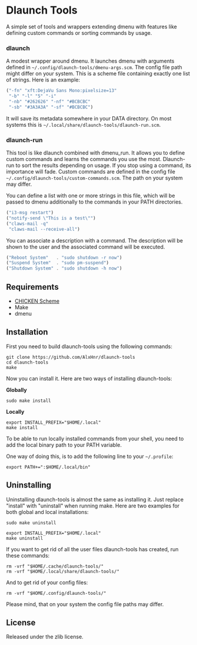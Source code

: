 # Dlaunch Tools

A simple set of tools and wrappers extending dmenu with features like
defining custom commands or sorting commands by usage.


### dlaunch

A modest wrapper around dmenu. It launches dmenu with arguments defined in
`~/.config/dlaunch-tools/dmenu-args.scm`. The config file path might differ
on your system. This is a scheme file containing exactly one list of
strings. Here is an example:

```scheme
("-fn" "xft:DejaVu Sans Mono:pixelsize=13"
 "-b" "-l" "5" "-i"
 "-nb" "#262626" "-nf" "#BCBCBC"
 "-sb" "#3A3A3A" "-sf" "#BCBCBC")
```

It will save its metadata somewhere in your DATA directory. On most systems
this is `~/.local/share/dlaunch-tools/dlaunch-run.scm`.

### dlaunch-run

This tool is like dlaunch combined with dmenu\_run. It allows you to define
custom commands and learns the commands you use the most. Dlaunch-run to
sort the results depending on usage. If you stop using a command, its
importance will fade. Custom commands are defined in the config file
`~/.config/dlaunch-tools/custom-commands.scm`. The path on your system may
differ.

You can define a list with one or more strings in this file, which will be
passed to dmenu additionally to the commands in your PATH directories.

```scheme
("i3-msg restart")
("notify-send \"This is a test\"")
("claws-mail -q"
 "claws-mail --receive-all")
```

You can associate a description with a command. The description will be
shown to the user and the associated command will be executed.

```scheme
("Reboot System"   . "sudo shutdown -r now")
("Suspend System"  . "sudo pm-suspend")
("Shutdown System" . "sudo shutdown -h now")
```

## Requirements

* [CHICKEN Scheme](http://call-cc.org)
* Make
* dmenu

## Installation

First you need to build dlaunch-tools using the following commands:

```
git clone https://github.com/AlxHnr/dlaunch-tools
cd dlaunch-tools
make
```

Now you can install it. Here are two ways of installing dlaunch-tools:

**Globally**

```shell
sudo make install
```

**Locally**

```shell
export INSTALL_PREFIX="$HOME/.local"
make install
```

To be able to run locally installed commands from your shell, you need to
add the local binary path to your PATH variable.

One way of doing this, is to add the following line to your `~/.profile`:

```shell
export PATH+=":$HOME/.local/bin"
```

## Uninstalling

Uninstalling dlaunch-tools is almost the same as installing it. Just
replace "install" with "uninstall" when running make. Here are two examples
for both global and local installations:

```shell
sudo make uninstall

export INSTALL_PREFIX="$HOME/.local"
make uninstall
```

If you want to get rid of all the user files dlaunch-tools has created, run
these commands:

```shell
rm -vrf "$HOME/.cache/dlaunch-tools/"
rm -vrf "$HOME/.local/share/dlaunch-tools/"
```

And to get rid of your config files:

```shell
rm -vrf "$HOME/.config/dlaunch-tools/"
```

Please mind, that on your system the config file paths may differ.

## License

Released under the zlib license.

